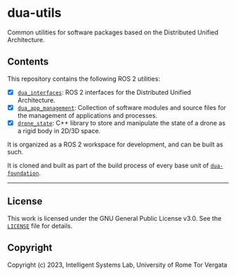 # dua-utils

Common utilities for software packages based on the Distributed Unified Architecture.

## Contents

This repository contains the following ROS 2 utilities:

- [x] [`dua_interfaces`](dua_interfaces/README.md): ROS 2 interfaces for the Distributed Unified Architecture.
- [x] [`dua_app_management`](dua_app_management/README.md): Collection of software modules and source files for the management of applications and processes.
- [x] [`drone_state`](drone_state/README.md): C++ library to store and manipulate the state of a drone as a rigid body in 2D/3D space.

It is organized as a ROS 2 workspace for development, and can be built as such.

It is cloned and built as part of the build process of every base unit of [`dua-foundation`](https://github.com/IntelligentSystemsLabUTV/dua-foundation).

---

## License

This work is licensed under the GNU General Public License v3.0. See the [`LICENSE`](LICENSE) file for details.

## Copyright

Copyright (c) 2023, Intelligent Systems Lab, University of Rome Tor Vergata

